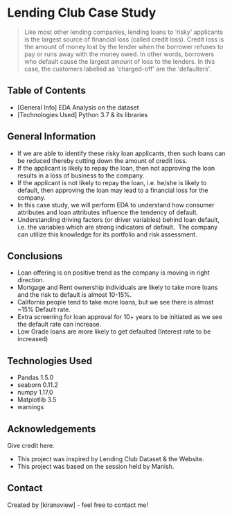 # Lending Club Case Study
> Like most other lending companies, lending loans to ‘risky’ applicants is the largest source of financial loss (called credit loss). Credit loss is the amount of money lost by the lender when the borrower refuses to pay or runs away with the money owed. In other words, borrowers who default cause the largest amount of loss to the lenders. In this case, the customers labelled as 'charged-off' are the 'defaulters'. 


## Table of Contents
* [General Info] EDA Analysis on the dataset
* [Technologies Used] Python 3.7 & its libraries

<!-- You can include any other section that is pertinent to your problem -->

## General Information
- If we are able to identify these risky loan applicants, then such loans can be reduced thereby cutting down the amount of credit loss. 
- If the applicant is likely to repay the loan, then not approving the loan results in a loss of business to the company.
- If the applicant is not likely to repay the loan, i.e. he/she is likely to default, then approving the loan may lead to a financial loss for the company.
- In this case study, we will perform EDA to understand how consumer attributes and loan attributes influence the tendency of default.
- Understanding driving factors (or driver variables) behind loan default, i.e. the variables which are strong indicators of default.  The company can utilize this knowledge for its portfolio and risk assessment. 

<!-- You don't have to answer all the questions - just the ones relevant to your project. -->

## Conclusions
- Loan offering is on positive trend as the company is moving in right direction.
- Mortgage and Rent ownership individuals are likely to take more loans and the risk to default is almost 10-15%.
- California people tend to take more loans, but we see there is almost ~15% Default rate.
- Extra screening for loan approval for 10+ years to be initiated as we see the default rate can increase.
- Low Grade loans are more likely to get defaulted (Interest rate to be increased)

<!-- You don't have to answer all the questions - just the ones relevant to your project. -->


## Technologies Used
- Pandas 1.5.0
- seaborn 0.11.2
- numpy 1.17.0
- Matplotlib 3.5
- warnings

<!-- As the libraries versions keep on changing, it is recommended to mention the version of library used in this project -->

## Acknowledgements
Give credit here.
- This project was inspired by Lending Club Dataset & the Website.
- This project was based on the session held by Manish.


## Contact
Created by [kiransview] - feel free to contact me!


<!-- Optional -->
<!-- ## License -->
<!-- This project is open source and available under the [... License](). -->

<!-- You don't have to include all sections - just the one's relevant to your project -->
